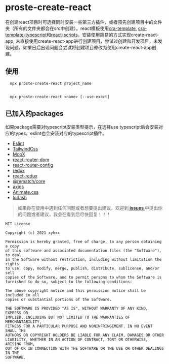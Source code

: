 # proste-create-react

在创建react项目时可选择同时安装一些第三方插件，或者预先创建项目中的文件夹（所有的文件夹都会在src中创建）。react模板使用<a href="https://github.com/facebook/create-react-app/tree/master/packages/cra-template">cra-template</a>, <a href="https://github.com/facebook/create-react-app/tree/master/packages/cra-template-typescript">cra-template-typescript</a>和<a href="https://github.com/facebook/create-react-app/tree/master/packages/react-scripts">react-scripts</a>。安装使用简易的方式实现create-react-app, 未直接使用create-react-app进行创建项目，尝试过创建和开发项目，未发现问题。如果日后出现问题会尝试将创建项目修改为使用create-react-app创建。

##  使用

```
  npx proste-create-react project_name


  npx proste-create-react <name> [--use-exact]
```

##  已加入的packages
如果package需要对typescript安装类型提示，在选择use typescript后会安装对应的types，eslint也会安装对应的typescript插件。

+ <a href="https://github.com/eslint/eslint">Eslint</a>
+ <a href="https://github.com/tailwindlabs/tailwindcss">TailwindCss</a>
+ <a href="https://github.com/mobxjs/mobx">MobX</a>
+ <a href="https://github.com/ReactTraining/react-router#readme">react-router-dom</a>
+ <a href="https://github.com/ReactTraining/react-router/tree/master/packages/react-router-config">react-router-config</a>
+ <a href="https://github.com/reduxjs/redux">redux</a>
+ <a href="https://github.com/reduxjs/react-redux">react-redux</a>
+ <a href="https://github.com/rematch/rematch">@rematch/core</a>
+ <a href="https://github.com/axios/axios">axios</a>
+ <a href="https://github.com/animate-css/animate.css">Animate.css</a>
+ <a href="https://github.com/lodash/lodash">lodash</a>

> 如果你在使用中遇到任何问题或者想要提出建议，欢迎到<b><a href="https://github.com/xyhxx/proste-create-react/issues">  issues  </a></b>中提出你的问题或者建议，我会在看到后尽快回复！！！

```
MIT License

Copyright (c) 2021 xyhxx

Permission is hereby granted, free of charge, to any person obtaining a copy
of this software and associated documentation files (the "Software"), to deal
in the Software without restriction, including without limitation the rights
to use, copy, modify, merge, publish, distribute, sublicense, and/or sell
copies of the Software, and to permit persons to whom the Software is
furnished to do so, subject to the following conditions:

The above copyright notice and this permission notice shall be included in all
copies or substantial portions of the Software.

THE SOFTWARE IS PROVIDED "AS IS", WITHOUT WARRANTY OF ANY KIND, EXPRESS OR
IMPLIED, INCLUDING BUT NOT LIMITED TO THE WARRANTIES OF MERCHANTABILITY,
FITNESS FOR A PARTICULAR PURPOSE AND NONINFRINGEMENT. IN NO EVENT SHALL THE
AUTHORS OR COPYRIGHT HOLDERS BE LIABLE FOR ANY CLAIM, DAMAGES OR OTHER
LIABILITY, WHETHER IN AN ACTION OF CONTRACT, TORT OR OTHERWISE, ARISING FROM,
OUT OF OR IN CONNECTION WITH THE SOFTWARE OR THE USE OR OTHER DEALINGS IN THE
SOFTWARE.

```